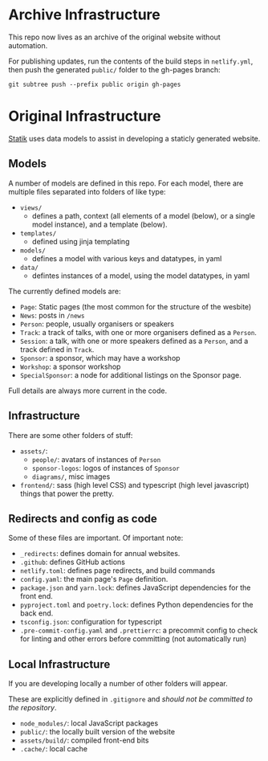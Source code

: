 # Archive Infrastructure

This repo now lives as an archive of the original website without automation. 

For publishing updates, run the contents of the build steps in `netlify.yml`, then push the generated `public/` folder to the gh-pages branch: 

```
git subtree push --prefix public origin gh-pages
```

# Original Infrastructure

[Statik](https://github.com/thanethomson/statik) uses data models to assist in developing a staticly generated website.
 

## Models

A number of models are defined in this repo. For each model, there are multiple files separated into folders of like type: 

 * `views/`
   * defines a path, context (all elements of a model (below), or a single model instance), and a template (below). 
 * `templates/`
   * defined using jinja templating
 * `models/`
   * defines a model with various keys and datatypes, in yaml
 * `data/`
   * defintes instances of a model, using the model datatypes, in yaml
 
 
The currently defined models are: 
 
 * `Page`: Static pages (the most common for the structure of the wesbite)
 * `News`: posts in `/news`
 * `Person`: people, usually organisers or speakers
 * `Track`: a track of talks, with one or more organisers defined as a `Person`.
 * `Session`: a talk, with one or more speakers defined as a `Person`, and a track defined in `Track`.
 * `Sponsor`: a sponsor, which may have a workshop
 * `Workshop`: a sponsor workshop
 * `SpecialSponsor`: a node for additional listings on the Sponsor page. 


Full details are always more current in the code. 


## Infrastructure

There are some other folders of stuff: 

 * `assets/`:
   * `people/`: avatars of instances of `Person`
   * `sponsor-logos`: logos of instances of `Sponsor`
   * `diagrams/`, misc images
* `frontend/`: sass (high level CSS) and typescript (high level javascript) things that power the pretty. 


## Redirects and config as code

Some of these files are important. Of important note: 

* `_redirects`: defines domain for annual websites. 
* `.github`: defines GitHub actions
* `netlify.toml`: defines page redirects, and build commands
* `config.yaml`: the main page's `Page` definition.
* `package.json` and `yarn.lock`: defines JavaScript dependencies for the front end.
* `pyproject.toml` and `poetry.lock`: defines Python dependencies for the back end.
* `tsconfig.json`: configuration for typescript
* `.pre-commit-config.yaml` and `.prettierrc`: a precommit config to check for linting and other errors before committing (not automatically run)

   
## Local Infrastructure

If you are developing locally a number of other folders will appear. 

These are explicitly defined in `.gitignore` and *should not be committed to the repository*. 

* `node_modules/`: local JavaScript packages
* `public/`: the locally built version of the website
* `assets/build/`: compiled front-end bits
* `.cache/`: local cache
